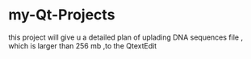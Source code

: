 # my-Qt-Projects
this project will give u a detailed plan of uplading 
DNA sequences  file , which is larger than 256 mb ,to the QtextEdit
